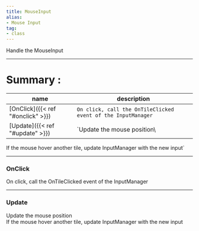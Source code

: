 ```yaml
---
title: MouseInput
alias: 
- Mouse Input
tag: 
- class
---
```

Handle the MouseInput

---
# Summary :
name|description
----|----
[OnClick]({{< ref "#onclick" >}}) | `On click, call the OnTileClicked event of the InputManager`
[Update]({{< ref "#update" >}}) | `Update the mouse position\
If the mouse hover another tile, update InputManager with the new input`

---
### OnClick
On click, call the OnTileClicked event of the InputManager

---
### Update
Update the mouse position\
If the mouse hover another tile, update InputManager with the new input
